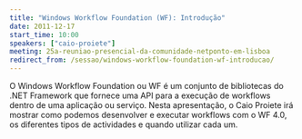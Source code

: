 ```yaml
---
title: "Windows Workflow Foundation (WF): Introdução"
date: 2011-12-17
start_time: 10:00
speakers: ["caio-proiete"]
meeting: 25a-reuniao-presencial-da-comunidade-netponto-em-lisboa
redirect_from: /sessao/windows-workflow-foundation-wf-introducao/
---
```


O Windows Workflow Foundation ou WF é um conjunto de bibliotecas do .NET Framework que fornece uma API para a execução de workflows dentro de uma aplicação ou serviço. Nesta apresentação, o Caio Proiete irá mostrar como podemos desenvolver e executar workflows com o WF 4.0, os diferentes tipos de actividades e quando utilizar cada um.
